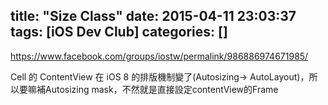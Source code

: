 title: "Size Class"
date: 2015-04-11 23:03:37
tags: [iOS Dev Club]
categories: []
---

https://www.facebook.com/groups/iostw/permalink/986886974671985/

Cell 的 ContentView 在 iOS 8 的排版機制變了(Autosizing-> AutoLayout)，所以要嘛補Autosizing mask，不然就是直接設定contentView的Frame